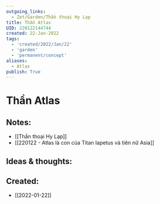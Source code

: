```yaml
---
outgoing_links:
  - Zet/Garden/Thần thoại Hy Lạp
title: Thần Atlas
UID: 220122144744
created: 22-Jan-2022
tags:
  - 'created/2022/Jan/22'
  - 'garden'
  - 'permanent/concept'
aliases:
  - Atlas
publish: True
---
```

# Thần Atlas

## Notes:
- [[Thần thoại Hy Lạp]]
- [[220122 - Atlas là con của Titan Iapetus và tiên nữ Asia]]

## Ideas & thoughts:



## Created:
- [[2022-01-22]]
